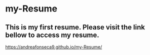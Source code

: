 # my-Resume
This is my first resume.
Please visit the link bellow to access my resume.
-------------------------------------------------
https://andreafonseca9.github.io/my-Resume/
